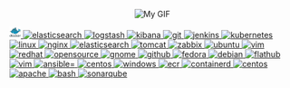 <p align="center">
  <img src="gs.gif" width="1000" height="450" alt="My GIF">
</p>


<p align="left"> <a href="https://www.docker.com/" target="_blank" rel="noreferrer"> <img src="https://raw.githubusercontent.com/devicons/devicon/master/icons/docker/docker-original-wordmark.svg" alt="docker" width="20" height="20"/> </a> <a href="https://www.elastic.co" target="_blank" rel="noreferrer"> <img src="https://www.vectorlogo.zone/logos/elastic/elastic-icon.svg" alt="elasticsearch" width="20" height="20"/> </a> <a href="https://www.elastic.co/logstash/" target="_blank" rel="noreferrer"> <img src="https://www.vectorlogo.zone/logos/elasticco_logstash/elasticco_logstash-icon.svg" alt="logstash" width="20" height="20"/> </a> <a href="https://www.elastic.co/kibana" target="_blank" rel="noreferrer"> <img src="https://www.vectorlogo.zone/logos/elasticco_kibana/elasticco_kibana-icon.svg" alt="kibana" width="20" height="20"/> </a> <a href="https://git-scm.com/" target="_blank" rel="noreferrer"> <img src="https://www.vectorlogo.zone/logos/git-scm/git-scm-icon.svg" alt="git" width="20" height="20"/> </a> <a href="https://www.jenkins.io" target="_blank" rel="noreferrer"> <img src="https://www.vectorlogo.zone/logos/jenkins/jenkins-icon.svg" alt="jenkins" width="20" height="20"/> </a> <a href="https://kubernetes.io" target="_blank" rel="noreferrer"> <img src="https://www.vectorlogo.zone/logos/kubernetes/kubernetes-icon.svg" alt="kubernetes" width="20" height="20"/> </a> <a href="https://www.linux.org/" target="_blank" rel="noreferrer"> <img src="https://www.vectorlogo.zone/logos/linux/linux-icon.svg" alt="linux" width="20" height="20"/> </a> <a href="https://www.nginx.com" target="_blank" rel="noreferrer"> <img src="https://www.vectorlogo.zone/logos/nginx/nginx-icon.svg" alt="nginx" width="20" height="20"/> </a>  <a href="https://slack.com/intl/en-in/" target="_blank" rel="noreferrer"> <img src="https://www.vectorlogo.zone/logos/slack/slack-icon.svg" alt="elasticsearch" width="20" height="20"/> </a> <a href="https://tomcat.apache.org/" target="_blank" rel="noreferrer"> <img src="https://www.vectorlogo.zone/logos/apache_tomcat/apache_tomcat-icon.svg" alt="tomcat" width="30" height="30"/> </a> <a href="https://www.zabbix.com/" target="_blank" rel="noreferrer"> <img src="https://www.vectorlogo.zone/logos/zabbix/zabbix-icon.svg" alt="zabbix" width="20" height="20"/> </a> <a href="https://ubuntu.com/" target="_blank" rel="noreferrer"> <img src="https://www.vectorlogo.zone/logos/ubuntu/ubuntu-icon.svg" alt="ubuntu" width="20" height="20"/> </a> <a href="https://www.vim.org/" target="_blank" rel="noreferrer"> <img src="https://www.vectorlogo.zone/logos/vim/vim-icon.svg" alt="vim" width="20" height="20"/> </a> <a href="https://www.redhat.com/en" target="_blank" rel="noreferrer"> <img src="https://www.vectorlogo.zone/logos/redhat/redhat-icon.svg" alt="redhat" width="20" height="20"/> </a> <a href="https://opensource.org/" target="_blank" rel="noreferrer"> <img src="https://www.vectorlogo.zone/logos/opensource/opensource-icon.svg" alt="opensource" width="20" height="20"/> </a> <a href="https://www.gnome.org/" target="_blank" rel="noreferrer"> <img src="https://www.vectorlogo.zone/logos/gnome/gnome-icon.svg" alt="gnome" width="20" height="20"/> </a> <a href="https://github.com/" target="_blank" rel="noreferrer"> <img src="https://www.vectorlogo.zone/logos/github/github-icon.svg" alt="github" width="20" height="20"/> </a> <a href="https://www.fedoraproject.org/" target="_blank" rel="noreferrer"> <img src="https://www.vectorlogo.zone/logos/getfedora/getfedora-icon.svg" alt="fedora" width="20" height="20"/> </a> <a href="https://www.debian.org/" target="_blank" rel="noreferrer"> <img src="https://www.vectorlogo.zone/logos/debian/debian-icon.svg" alt="debian" width="20" height="20"/> </a> <a href="https://flathub.org/" target="_blank" rel="noreferrer"> <img src="https://www.vectorlogo.zone/logos/flathub/flathub-icon.svg" alt="flathub" width="20" height="20"/> </a> <a href="https://aws.amazon.com/" target="_blank" rel="noreferrer"> <img src="https://www.vectorlogo.zone/logos/amazon_aws/amazon_aws-icon.svg" alt="vim" width="20" height="20"/> </a> <a href="https://docs.ansible.com/ansible/latest/index.html" target="_blank" rel="noreferrer"> <img src="https://www.vectorlogo.zone/logos/ansible/ansible-icon.svg" alt="ansible="20" height="20"/> <a href="https://www.centos.org/" target="_blank" rel="noreferrer"> <img src="https://www.vectorlogo.zone/logos/centos/centos-icon.svg" alt="centos" width="20" height="20"/> </a> <a href="https://www.microsoft.com/en-us/windows" target="_blank" rel="noreferrer"> <img src="https://www.vectorlogo.zone/logos/microsoft/microsoft-icon.svg" alt="windows" width="20" height="20"/> </a> <a href="https://ap-south-1.console.aws.amazon.com/ecr/home?region=ap-south-1" target="_blank" rel="noreferrer"> <img src="https://www.vectorlogo.zone/logos/amazon_elasticcontainer/amazon_elasticcontainer-icon.svg" alt="ecr" width="20" height="20"/> </a> <a href="https://containerd.io/" target="_blank" rel="noreferrer"> <img src="https://www.vectorlogo.zone/logos/containerdio/containerdio-icon.svg" alt="containerd" width="30" height="30"/> </a> <a href="https://www.sonatype.com/" target="_blank" rel="noreferrer"> <img src="https://www.sonatype.com/hs-fs/hubfs/2-2023-Product%20Logos/sonatype-repository-icon-reverse.png?width=31&height=31&name=sonatype-repository-icon-reverse.png" alt="centos" width="20" height="20"/> </a> <a href="https://apache.org/" target="_blank" rel="noreferrer"> <img src="https://www.vectorlogo.zone/logos/apache/apache-official.svg" alt="apache" width="40" height="40"/> </a> <a href="https://www.gnu.org/software/bash/"_blank" rel="noreferrer"> <img src="https://www.vectorlogo.zone/logos/gnu_bash/gnu_bash-official.svg" alt="bash" width="40" height="40"/> </a> <a href="https://www.sonarsource.com/products/sonarqube/" target="_blank" rel="noreferrer"> <img src="https://assets-eu-01.kc-usercontent.com/47c4951a-5425-0152-af79-795c787ef2af/aedb7b5e-8556-4840-a69c-bce396891b0e/sonar-logo-horizontal-dark-bg.svg?w=170&h=42&auto=format&fit=crop" alt="sonarqube" width="50" height="50"/> </a> </p>
